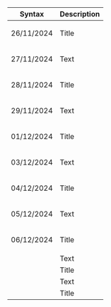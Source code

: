 | Syntax | Description |
| --- | ----------- |
| <p>26/11/2024</p> | Title |
| <p>27/11/2024</p> | Text |
| <p>28/11/2024</p> | Title |
| <p>29/11/2024</p> | Text |
| <p>01/12/2024</p> | Title |
| <p>03/12/2024</p> | Text |
| <p>04/12/2024</p> | Title |
| <p>05/12/2024</p> | Text |
| <p>06/12/2024</p> | Title |
| <p></p> | Text |
| <p></p> | Title |
| <p></p> | Text |
| <p></p> | Title |
